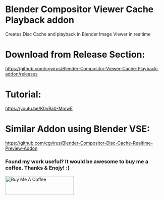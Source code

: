# Blender Compositor Viewer Cache Playback addon
Creates Disc Cache and playback in Blender Image Viewer in realtime

# Download from Release Section:

https://github.com/cgvirus/Blender-Compositor-Viewer-Cache-Playback-addon/releases

# Tutorial:

https://youtu.be/K0vRa0-MmwE

# Similar Addon using Blender VSE:

https://github.com/cgvirus/Blender-Compositor-Disc-Cache-Realtime-Preview-Addon

### Found my work useful? It would be awesome to buy me a coffee. Thanks & Enojy! :)

<a href="https://www.buymeacoffee.com/fahadp" target="_blank"><img src="https://cdn.buymeacoffee.com/buttons/v2/default-yellow.png" alt="Buy Me A Coffee" style="height: 60px !important;width: 217px !important;" ></a>
